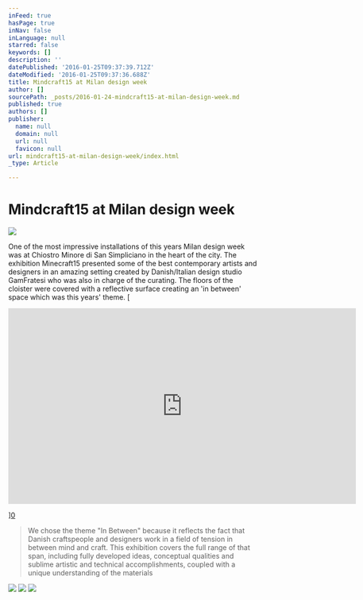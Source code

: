 ```yaml
---
inFeed: true
hasPage: true
inNav: false
inLanguage: null
starred: false
keywords: []
description: ''
datePublished: '2016-01-25T09:37:39.712Z'
dateModified: '2016-01-25T09:37:36.688Z'
title: Mindcraft15 at Milan design week
author: []
sourcePath: _posts/2016-01-24-mindcraft15-at-milan-design-week.md
published: true
authors: []
publisher:
  name: null
  domain: null
  url: null
  favicon: null
url: mindcraft15-at-milan-design-week/index.html
_type: Article

---
```

# Mindcraft15 at Milan design week
![](https://s3-us-west-2.amazonaws.com/the-grid-img/p/b2a8f8d2f3dad064161892d661a26a68e6cfe158.jpg)

One of the most impressive installations of this years Milan design week was at Chiostro Minore di San Simpliciano in the heart of the city. The exhibition Minecraft15 presented some of the best contemporary artists and designers in an amazing setting created by Danish/Italian design studio GamFratesi who was also in charge of the curating. The floors of the cloister were covered with a reflective surface creating an 'in between' space which was this years' theme.
[

<iframe src="https://player.vimeo.com/video/125475877?color=ffffff&amp;title=0&amp;byline=0&amp;portrait=0" width="700" height="394" frameborder="0" webkitallowfullscreen="webkitallowfullscreen" mozallowfullscreen="mozallowfullscreen" allowfullscreen="allowfullscreen" style=""></iframe>

][0]

> We chose the theme "In Between" because it reflects the fact that Danish craftspeople and designers work in a field of tension in between mind and craft. This exhibition covers the full range of that span, including fully developed ideas, conceptual qualities and sublime artistic and technical accomplishments, coupled with a unique understanding of the materials

![](https://s3-us-west-2.amazonaws.com/the-grid-img/p/3629b4d132c54ea405726fe614d00cd0a16c1751.jpg)
![](https://s3-us-west-2.amazonaws.com/the-grid-img/p/ed23ba35f8bea1029eb226c4f4865588d5f73402.jpg)
![](https://s3-us-west-2.amazonaws.com/the-grid-img/p/80cec9082327d270f770a872402a108387cb85ed.jpg)

[0]: https://www.youtube.com/watch?v=R_118tFJZB0&index=2&list=PLSM1HuwZomMjRjHtgi4tnt_M40lRFsvTK